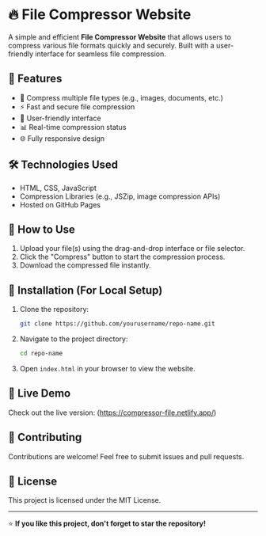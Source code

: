 # 🔥 File Compressor Website

A simple and efficient **File Compressor Website** that allows users to compress various file formats quickly and securely. Built with a user-friendly interface for seamless file compression.

## 🚀 Features

- 📁 Compress multiple file types (e.g., images, documents, etc.)
- ⚡ Fast and secure file compression
- 🎨 User-friendly interface
- 📊 Real-time compression status
- 🌐 Fully responsive design

## 🛠️ Technologies Used

- HTML, CSS, JavaScript
- Compression Libraries (e.g., JSZip, image compression APIs)
- Hosted on GitHub Pages

## 📌 How to Use

1. Upload your file(s) using the drag-and-drop interface or file selector.
2. Click the "Compress" button to start the compression process.
3. Download the compressed file instantly.

## 📂 Installation (For Local Setup)

1. Clone the repository:

    ```bash
    git clone https://github.com/yourusername/repo-name.git
    ```

2. Navigate to the project directory:

    ```bash
    cd repo-name
    ```

3. Open `index.html` in your browser to view the website.

## 🎯 Live Demo

Check out the live version: (https://compressor-file.netlify.app/)

## 🤝 Contributing

Contributions are welcome! Feel free to submit issues and pull requests.

## 📜 License

This project is licensed under the MIT License.

---

⭐ **If you like this project, don't forget to star the repository!**
